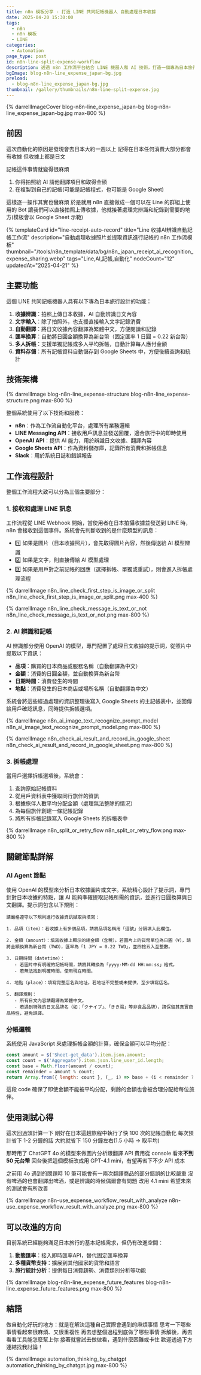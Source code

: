 ```yaml
---
title: n8n 模板分享 - 打造 LINE 共同記帳機器人 自動處理日本收據
date: 2025-04-20 15:30:00
tags:
  - n8n
  - n8n 模板
  - LINE
categories:
  - Automation
page_type: post
id: n8n-line-split-expense-workflow
description: 透過 n8n 工作流平台結合 LINE 機器人和 AI 技術，打造一個專為日本旅行設計的自動化記帳系統。只需拍照上傳日本收據，就會自動翻譯日文、換算匯率，並提供分帳功能，讓旅行的記帳變得簡單。
bgImage: blog-n8n-line_expense_japan-bg.jpg
preload:
  - blog-n8n-line_expense_japan-bg.jpg
thumbnail: /gallery/thumbnails/n8n-line-split-expense.jpg
---
```


{% darrellImageCover blog-n8n-line_expense_japan-bg blog-n8n-line_expense_japan-bg.jpg max-800 %}

## 前因

這次自動化的原因是發現會去日本大約一週以上
記得在日本任何消費大部分都會有收據
但收據上都是日文

記帳這件事情就變得很麻煩
1. 你得拍照給 AI 請他翻譯項目和取得金額
2. 在複製到自己的記帳(可能是記帳程式，也可能是 Google Sheet)

這樣逐一操作其實也蠻麻煩
於是就用 n8n 直接做成一個可以在 Line 的群組上使用的 Bot
讓我們可以直接拍照上傳收據，他就接著處理完辨識和紀錄到需要的地方(模板會以 Google Sheet 示範)

{% templateCard id="line-receipt-auto-record" title="Line 收據AI辨識自動記帳工作流" description="自動處理收據照片並提取資訊進行記帳的 n8n 工作流模板" thumbnail="/tools/n8n_template/data/bg/n8n_japan_receipt_ai_recognition_expense_sharing.webp" tags="Line,AI,記帳,自動化" nodeCount="12" updatedAt="2025-04-21" %} 

## 主要功能

這個 LINE 共同記帳機器人具有以下專為日本旅行設計的功能：

1. **收據辨識**：拍照上傳日本收據，AI 自動辨識日文內容
2. **文字輸入**：除了拍照外，也支援直接輸入文字記錄消費
3. **自動翻譯**：將日文收據內容翻譯為繁體中文，方便閱讀和記錄
4. **匯率換算**：自動將日圓金額換算為新台幣（固定匯率 1 日圓 = 0.22 新台幣）
5. **多人拆帳**：支援單獨記帳或多人平均拆帳，自動計算每人應付金額
6. **資料存儲**：所有記帳資料自動儲存到 Google Sheets 中，方便後續查詢和統計

<div style="padding:0;position:relative;"><iframe src="https://player.vimeo.com/video/1077097375?badge=0&&amp;autopause=0&amp;player_id=0&amp;app_id=58479&amp;byline=false&amp;title=false&amp;muted=true" frameborder="0" allow="autoplay; fullscreen; picture-in-picture; clipboard-write" style="position:absolute;top:0;left:0;width:100%;height:100%;" title="n8n line ai expense tracker"></iframe></div><script async src="https://player.vimeo.com/api/player.js"></script>

## 技術架構

{% darrellImage blog-n8n-line_expense-structure blog-n8n-line_expense-structure.png max-800 %}

整個系統使用了以下技術和服務：

- **n8n**：作為工作流自動化平台，處理所有業務邏輯
- **LINE Messaging API**：接收用戶訊息並發送回覆，適合旅行中的即時使用
- **OpenAI API**：提供 AI 能力，用於辨識日文收據、翻譯內容
- **Google Sheets API**：作為資料儲存庫，記錄所有消費和拆帳信息
- **Slack**：用於系統日誌和錯誤報告

## 工作流程設計

整個工作流程大致可以分為三個主要部分：

### 1. 接收和處理 LINE 訊息

工作流程從 LINE Webhook 開始，當使用者在日本拍攝收據並發送到 LINE 時，n8n 會接收到這個事件。系統會先判斷收到的是什麼類型的訊息：

- 1️⃣ 如果是圖片（日本收據照片），會先取得圖片內容，然後傳送給 AI 模型辨識
- 2️⃣ 如果是文字，則直接傳給 AI 模型處理
- 3️⃣ 如果是用戶對之前記帳的回應（選擇拆帳、單獨或重試），則會進入拆帳處理流程

{% darrellImage n8n_line_check_first_step_is_image_or_split n8n_line_check_first_step_is_image_or_split.png max-400 %}

{% darrellImage n8n_line_check_message_is_text_or_not n8n_line_check_message_is_text_or_not.png max-800 %}


### 2. AI 辨識和記帳

AI 辨識部分使用 OpenAI 的模型，專門配置了處理日文收據的提示詞，從照片中提取以下資訊：

- **品項**：購買的日本商品或服務名稱（自動翻譯為中文）
- **金額**：消費的日圓金額，並自動換算為新台幣
- **日期時間**：消費發生的時間
- **地點**：消費發生的日本商店或場所名稱（自動翻譯為中文）

系統會將這些經過處理的資訊整理後寫入 Google Sheets 的主記帳表中，並回傳給用戶確認訊息，同時提供拆帳選項。

{% darrellImage n8n_ai_image_text_recognize_prompt_model n8n_ai_image_text_recognize_prompt_model.png max-800 %}

{% darrellImage n8n_check_ai_result_and_record_in_google_sheet n8n_check_ai_result_and_record_in_google_sheet.png max-800 %}

### 3. 拆帳處理

當用戶選擇拆帳選項後，系統會：

1. 查詢原始記帳資料
2. 從用戶資料表中獲取同行旅伴的資訊
3. 根據旅伴人數平均分配金額（處理無法整除的情況）
4. 為每個旅伴創建一條記帳記錄
5. 將所有拆帳記錄寫入 Google Sheets 的拆帳表中

{% darrellImage n8n_split_or_retry_flow n8n_split_or_retry_flow.png max-800 %}

## 關鍵節點詳解


### AI Agent 節點

使用 OpenAI 的模型來分析日本收據圖片或文字。系統精心設計了提示詞，專門針對日本收據的特點，讓 AI 能夠準確提取記帳所需的資訊，並進行日圓換算與日文翻譯。提示詞包含以下規則：

```
請嚴格遵守以下規則進行收據資訊擷取與填寫：

1. 品項（item）：若收據上有多個品項，請將品項名稱用「逗號」分隔填入此欄位。

2. 金額（amount）：填寫收據上顯示的總金額（含稅）。若圖片上的貨幣單位為日圓（¥），請將金額換算為新台幣（TWD），匯率為「1 JPY = 0.22 TWD」，並四捨五入至整數。

3. 日期時間（datetime）：
   - 若圖片中有明確的記帳時間，請將其轉換為「yyyy-MM-dd HH:mm:ss」格式。
   - 若無法找到明確時間，使用現在時間。

4. 地點（place）：填寫完整店名與地址。若地址不完整或未提供，至少填寫店名。

5. 翻譯規則：
   - 所有日文內容請翻譯為繁體中文。
   - 若遇到特殊的日文品牌名（如：「クナイプ」、「きき湯」等非食品品牌），請保留其真實商品特性，避免誤譯。
```

### 分帳邏輯

系統使用 JavaScript 來處理拆帳金額的計算，確保金額可以平均分配：

```javascript
const amount = $('Sheet-get_data').item.json.amount;
const count = $('Aggregate').item.json.line_user_id.length;
const base = Math.floor(amount / count);
const remainder = amount % count;
return Array.from({ length: count }, (_, i) => base + (i < remainder ? 1 : 0));
```

這段 code 確保了即使金額不能被平均分配，剩餘的金額也會被合理分配給每位旅伴。

## 使用測試心得

這次回過頭計算一下
剛好在日本這趟旅程中執行了快 100 次的記帳自動化
每次預計省下 1-2 分鐘的話
大約就省下 150 分鐘左右(1.5 小時 -> 取平均)

那時用了 ChatGPT 4o 的模型來做圖片分析跟翻譯
API 費用從 console 看來**不到 50 元台幣**
回台後把這個模板改成用 GPT-4.1 mini，有望再省下不少 API 成本

之前用 4o 遇到的問題時 10 筆可能會有一兩次翻譯商品的部分錯誤的比較嚴重
沒有啤酒的也會翻譯出啤酒，或是辨識的時候偶爾會有問題
改用 4.1 mini 希望未來的測試會有所改善

{% darrellImage n8n-use_expense_workflow_result_with_analyze n8n-use_expense_workflow_result_with_analyze.png max-800 %}

## 可以改進的方向

目前系統已經能夠滿足日本旅行的基本記帳需求，但仍有改進空間：

1. **動態匯率**：接入即時匯率API，替代固定匯率換算
2. **多種貨幣支持**：擴展到其他國家的貨幣和語言
3. **旅行統計分析**：提供每日消費趨勢、消費類別分析等功能

{% darrellImage blog-n8n-line_expense_future_features blog-n8n-line_expense_future_features.png max-800 %}

## 結語

做自動化好玩的地方：就是在解決這種自己實際會遇到的麻煩事情
思考一下哪些事情看起來很麻煩、又很重複性
再去想整個過程到底做了哪些事情
拆解後，再去看看工具能怎麼幫上你
接著就嘗試去做做看，遇到什麼困難或卡住
歡迎透過下方連結找我討論！

{% darrellImage automation_thinking_by_chatgpt automation_thinking_by_chatgpt.jpg max-800 %}

